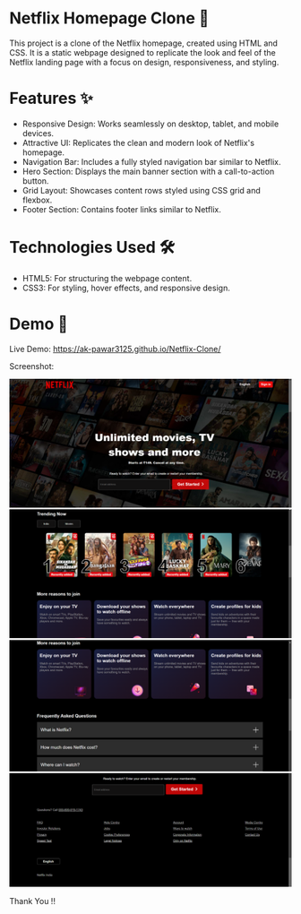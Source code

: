 # Netflix Homepage Clone 🎥

This project is a clone of the Netflix homepage, created using HTML and CSS. It is a static webpage designed to replicate the look and feel of the Netflix landing page with a focus on design, responsiveness, and styling.

# Features ✨
- Responsive Design: Works seamlessly on desktop, tablet, and mobile devices.
- Attractive UI: Replicates the clean and modern look of Netflix's homepage.
- Navigation Bar: Includes a fully styled navigation bar similar to Netflix.
- Hero Section: Displays the main banner section with a call-to-action button.
- Grid Layout: Showcases content rows styled using CSS grid and flexbox.
- Footer Section: Contains footer links similar to Netflix.

# Technologies Used 🛠️

- HTML5: For structuring the webpage content.
- CSS3: For styling, hover effects, and responsive design.

# Demo 🎥 

Live Demo: https://ak-pawar3125.github.io/Netflix-Clone/

Screenshot:

![alt text](<images/demo1.png>) ![alt text](<images/demo2.png>) ![alt text](<images/demo3.png>) ![alt text](<images/demo4.png>)


Thank You !!